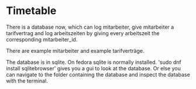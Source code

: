 # Timetable

There is a database now, which can log mitarbeiter, give mitarbeiter a tarifvertrag and log arbeitszeiten by giving every arbeitszeit the corresponding mitarbeiter_id. 

There are example mitarbeiter and example tarifverträge.

The database is in sqlite. On fedora sqlite is normally installed. 'sudo dnf install sqlitebrowser' gives you a gui to look at the database. Or else you can navigate to the folder containing the database and inspect the database with the terminal. 
